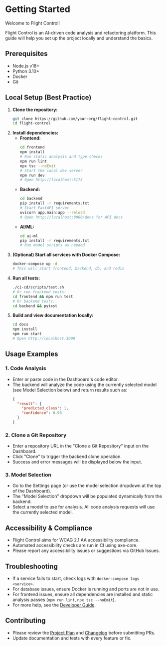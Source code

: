 # Getting Started

Welcome to Flight Control!

Flight Control is an AI-driven code analysis and refactoring platform. This guide will help you set up the project locally and understand the basics.

## Prerequisites
- Node.js v18+
- Python 3.10+
- Docker
- Git

## Local Setup (Best Practice)
1. **Clone the repository:**
   ```bash
   git clone https://github.com/your-org/flight-control.git
   cd flight-control
   ```
2. **Install dependencies:**
   - **Frontend:**
     ```bash
     cd frontend
     npm install
     # Run static analysis and type checks
     npm run lint
     npx tsc --noEmit
     # Start the local dev server
     npm run dev
     # Open http://localhost:5173
     ```
   - **Backend:**
     ```bash
     cd backend
     pip install -r requirements.txt
     # Start FastAPI server
     uvicorn app.main:app --reload
     # Open http://localhost:8000/docs for API docs
     ```
   - **AI/ML:**
     ```bash
     cd ai-ml
     pip install -r requirements.txt
     # Run model scripts as needed
     ```
3. **(Optional) Start all services with Docker Compose:**
   ```bash
   docker-compose up -d
   # This will start frontend, backend, db, and redis
   ```
4. **Run all tests:**
   ```bash
   ./ci-cd/scripts/test.sh
   # Or run frontend tests:
   cd frontend && npm run test
   # Or backend tests:
   cd backend && pytest
   ```
5. **Build and view documentation locally:**
   ```bash
   cd docs
   npm install
   npm run start
   # Open http://localhost:3000
   ```

## Usage Examples

### 1. Code Analysis
- Enter or paste code in the Dashboard's code editor.
- The backend will analyze the code using the currently selected model (see Model Selection below) and return results such as:
  ```json
  {
    "result": {
      "predicted_class": 1,
      "confidence": 0.98
    }
  }
  ```

### 2. Clone a Git Repository
- Enter a repository URL in the "Clone a Git Repository" input on the Dashboard.
- Click "Clone" to trigger the backend clone operation.
- Success and error messages will be displayed below the input.

### 3. Model Selection
- Go to the Settings page (or use the model selection dropdown at the top of the Dashboard).
- The "Model Selection" dropdown will be populated dynamically from the backend.
- Select a model to use for analysis. All code analysis requests will use the currently selected model.

## Accessibility & Compliance
- Flight Control aims for WCAG 2.1 AA accessibility compliance.
- Automated accessibility checks are run in CI using axe-core.
- Please report any accessibility issues or suggestions via GitHub Issues.

## Troubleshooting
- If a service fails to start, check logs with `docker-compose logs <service>`.
- For database issues, ensure Docker is running and ports are not in use.
- For frontend issues, ensure all dependencies are installed and static analysis passes (`npm run lint`, `npx tsc --noEmit`).
- For more help, see the [Developer Guide](./developer-guide.md).

## Contributing
- Please review the [Project Plan](../../../../PROJECT_PLAN.md) and [Changelog](../../../../CHANGELOG.md) before submitting PRs.
- Update documentation and tests with every feature or fix.